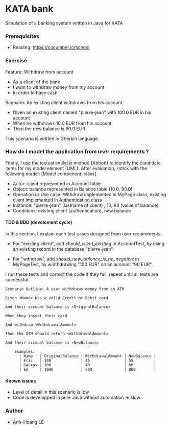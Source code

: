 # KATA bank
Simulation of a banking system written in Java for KATA

### Prerequisites
* Reading: https://cucumber.io/school

### Exercise
Feature: Withdraw from account
  * As a client of the bank
  * I want to withdraw money from my account
  * In order to have cash

  Scenario: An existing client withdraws from his account
  * Given an existing client named "pierre-jean" with 100.0 EUR in his account
  * When he withdraws 10.0 EUR from his account
  * Then the new balance is 90.0 EUR

This scenario is written in Gherkin language.
### How do I model the application from user requirements ?
Firstly, I use the textual analysis method (Abbott) to identify the candidate items for my model element (UML).
After evaluation, I stick with the following model:
[Model component: class] 
* Actor: client represented in Account table
* Object: balance represented in Balance table (10.0, 90.0)
* Operation or Use case: Withdraw implemented in MyPage class, existing client implemented in Authentication class
* Instance: "pierre-jean" (lastname of client) , 10, 90 (value of balance)
* Conditions: existing client (authentication), new balance

#### TDD & BDD (develoment cycle)
In this section, I explain each test cases designed from user requirements:
* For "existing client", add *should_client_existing* in AccountTest, by using an existing record in the database "pierre-jean".

* For "withdraw", add *should_new_balance_is_no_negative* in MyPageTest, by widthdrawing "100 EUR" on an account "90 EUR". 

I run these tests and correct the code if they fail, repeat until all tests are successful.

```
Scenario Outline: A user withdraws money from an ATM

Given <Name> has a valid Credit or Debit card

And their account balance is <OriginalBalance>

When they insert their card

And withdraw <WithdrawalAmount>

Then the ATM should return <WithdrawalAmount>

And their account balance is <NewBalance>

    Examples:
      | Name   | OriginalBalance | WithdrawalAmount | NewBalance |
      | Eric   | 100             | 45               | 55         |
      | Gaurav | 100             | 40               | 60         |
      | Ed     | 1000            | 200              | 800        |

```


#### Known issues
* Level of detail in this scenario is low
* Code is developped in pure Java without automation => slow


### Author
* Anh-Hoang LE


